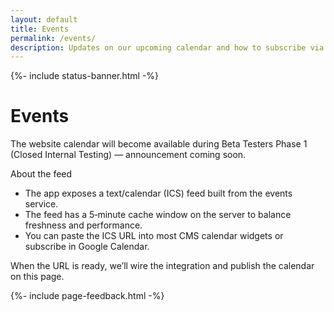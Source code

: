 ```yaml
---
layout: default
title: Events
permalink: /events/
description: Updates on our upcoming calendar and how to subscribe via ICS once available.
---
```



{%- include status-banner.html -%}

# Events

The website calendar will become available during Beta Testers Phase 1 (Closed Internal Testing) — announcement coming soon.

About the feed

- The app exposes a text/calendar (ICS) feed built from the events service.
- The feed has a 5‑minute cache window on the server to balance freshness and performance.
- You can paste the ICS URL into most CMS calendar widgets or subscribe in Google Calendar.

When the URL is ready, we’ll wire the integration and publish the calendar on this page.

{%- include page-feedback.html -%}
